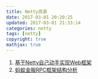 ```yaml
---
title: Netty资源
date: 2017-03-01 20:20:25
updated: 2017-03-01 21:33:14
categories: netty
tags: [netty]
copyright: true
mathjax: true
---
```

1. [基于Netty自己动手实现Web框架](https://juejin.im/post/5ad59dfe6fb9a028db59325c)
2. [蚂蚁金服RPC框架结构分析](https://juejin.im/post/5b0573046fb9a07aa542ad58?utm_source=gold_browser_extension)















